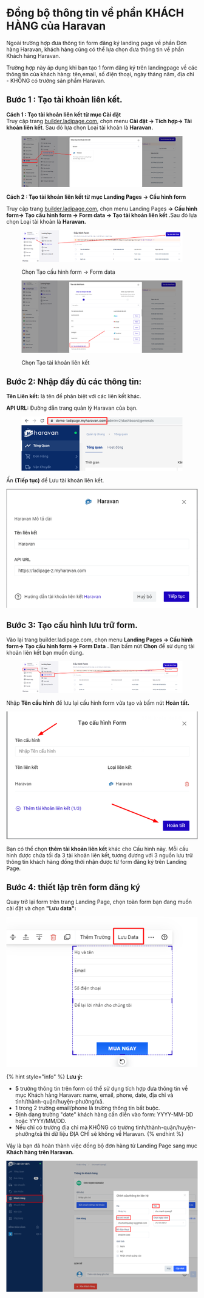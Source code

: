 # Đồng bộ thông tin về phần KHÁCH HÀNG của Haravan

Ngoài trường hợp đưa thông tin form đăng ký landing page về phần Đơn hàng Haravan, khách hàng cũng có thể lựa chọn đưa thông tin về phần Khách hàng Haravan.&#x20;

Trường hợp này áp dụng khi bạn tạo 1 form đăng ký trên landingpage về các thông tin của khách hàng: tên,email, số điện thoại, ngày tháng năm, địa chỉ - KHÔNG có trường sản phẩm Haravan.

## **Bước 1 : Tạo tài khoản liên kết.**

**Cách 1 : Tạo tài khoản liên kết từ mục Cài đặt** \
Truy cập trang [builder.ladipage.com](http://builder.ladipage.com/), chọn menu **Cài đặt -> Tích hợp-> Tài khoản liên kết**. Sau đó lựa chọn Loại tài khoản là **Haravan.**

<figure><img src="../../.gitbook/assets/image (1295).png" alt=""><figcaption></figcaption></figure>

**Cách 2 : Tạo tài khoản liên kết từ mục Landing Pages -> Cấu hình form**

Truy cập trang [builder.ladipage.com](http://builder.ladipage.com/), chọn menu Landing Pages **-> Cấu hình form-> Tạo cấu hình form -> Form data -> Tạo tài khoản liên kết .**&#x53;au đó lựa chọn Loại tài khoản là **Haravan.**

<figure><img src="../../.gitbook/assets/image (1297).png" alt=""><figcaption><p>Chọn Tạo cấu hình form -> Form data </p></figcaption></figure>

<figure><img src="../../.gitbook/assets/image (1298).png" alt=""><figcaption><p>Chọn Tạo tài khoản liên kết</p></figcaption></figure>

## **Bước 2:** Nhập đầy đủ các thông tin:

**Tên Liên kết:** là tên để phân biệt với các liên kết khác.&#x20;

**API URL:** Đường dẫn trang quản lý Haravan của bạn.

<figure><img src="../../.gitbook/assets/haravan2 (1).png" alt=""><figcaption></figcaption></figure>

Ấn **(Tiếp tục)** để Lưu tài khoản liên kết.

![](<../../.gitbook/assets/image (374).png>)

## Bước 3: **Tạo** cấu hình lưu trữ form.

Vào lại trang builder.ladipage.com, chọn menu **Landing Pages -> Cấu hình form-> Tạo cấu hình form -> Form Data** **.** Bạn bấm nút **Chọn** để sử dụng tài khoản liên kết bạn muốn dùn&#x67;**.**

<figure><img src="../../.gitbook/assets/image (1300).png" alt=""><figcaption></figcaption></figure>

Nhập **Tên cấu hình** để lưu lại cấu hình form vừa tạo và bấm nút **Hoàn tất.**&#x20;

![](<../../.gitbook/assets/image (499).png>)

Bạn có thể chọn **thêm tài khoản liên kết** khác cho Cấu hình này. Mỗi cấu hình được chứa tối đa 3 tài khoản liên kết, tương đương với 3 nguồn lưu trữ thông tin khách hàng đồng thời nhận được từ form đăng ký trên Landing Page.

## **Bước 4: thiết lập trên form đăng ký**&#x20;

&#x20;Quay trở lại form trên trang Landing Page, chọn toàn form bạn đang muốn cài đặt và chọn **"Lưu data":**

![](<../../.gitbook/assets/image (855).png>)

{% hint style="info" %}
**Lưu ý:**&#x20;

* **5** trường thông tin trên form có thể sử dụng tích hợp đưa thông tin về mục Khách hàng Haravan: name, email, phone, date, địa chỉ và tỉnh/thành-quận/huyện-phường/xã.
* 1 trong 2 trường email/phone là trường thông tin bắt buộc.
* Định dạng trường "date" khách hàng cần điền vào form: YYYY-MM-DD hoặc YYYY/MM/DD.
* Nếu chỉ có trường địa chỉ mà KHÔNG có trường tỉnh/thành-quận/huyện-phường/xã thì dữ liệu ĐỊA CHỈ sẽ không về Haravan.
{% endhint %}

Vậy là bạn đã hoàn thành việc đồng bộ đơn hàng từ Landing Page sang  mục **Khách hàng trên Haravan.**

![](<../../.gitbook/assets/image (920).png>)

